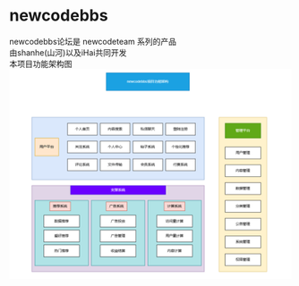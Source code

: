 # newcodebbs
newcodebbs论坛是 newcodeteam 系列的产品<br>
由shanhe(山河)以及iHai共同开发<br>
本项目功能架构图
![img.png](introduce/img.png)